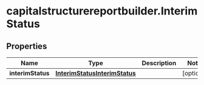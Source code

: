 # capitalstructurereportbuilder.InterimStatus

## Properties

Name | Type | Description | Notes
------------ | ------------- | ------------- | -------------
**interimStatus** | [**InterimStatusInterimStatus**](InterimStatusInterimStatus.md) |  | [optional] 


